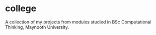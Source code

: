 # college
A collection of my projects from modules studied in BSc Computational Thinking, Maynooth University.
